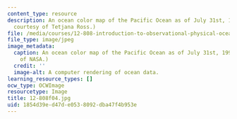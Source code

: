 ```yaml
---
content_type: resource
description: An ocean color map of the Pacific Ocean as of July 31st, 1993. (Image
  courtesy of Tetjana Ross.)
file: /media/courses/12-808-introduction-to-observational-physical-oceanography-fall-2004/1854d39ed47de0538092dba47f4b953e_12-808f04.jpg
file_type: image/jpeg
image_metadata:
  caption: An ocean color map of the Pacific Ocean as of July 31st, 1993. (Image courtesy
    of NASA.)
  credit: ''
  image-alt: A computer rendering of ocean data.
learning_resource_types: []
ocw_type: OCWImage
resourcetype: Image
title: 12-808f04.jpg
uid: 1854d39e-d47d-e053-8092-dba47f4b953e
---
```

